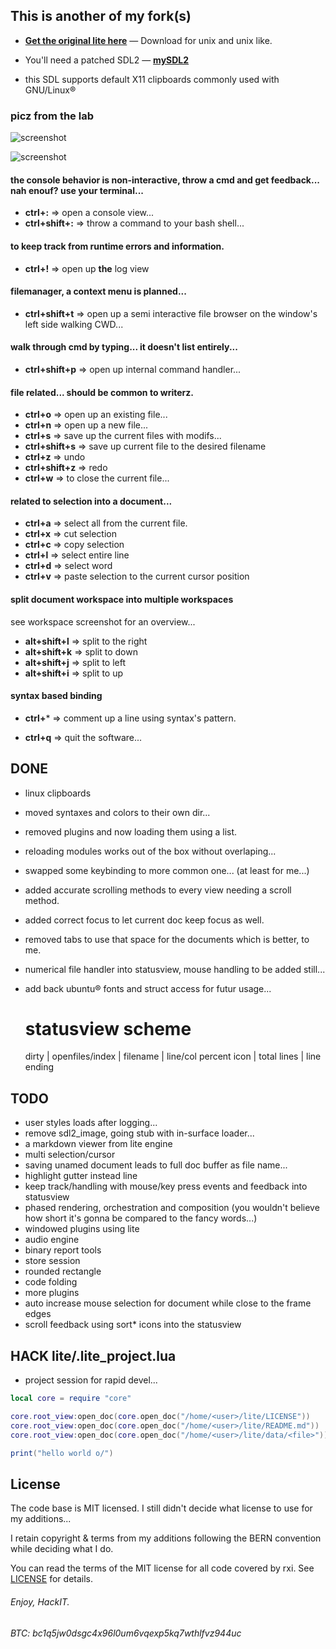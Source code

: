 ## This is another of my fork(s)

* **[Get the original lite here](https://github.com/rxi/lite)** — Download
  for unix and unix like.


* You'll need a patched SDL2 — **[mySDL2](https://github.com/HackIT/mySDL2)**
- this SDL supports default X11 clipboards commonly used with GNU/Linux®

### picz from the lab

![screenshot](https://raw.githubusercontent.com/HackIT/lite/master/screenshot.png)

![screenshot](https://raw.githubusercontent.com/HackIT/lite/master/workspace.png)

#### the console behavior is non-interactive, throw a cmd and get feedback... nah enouf? use your terminal...
- **ctrl+:** => open a console view...
- **ctrl+shift+:** => throw a command to your bash shell...

#### to keep track from runtime errors and information.
- **ctrl+!** => open up **the** log view

#### filemanager, a context menu is planned...
- **ctrl+shift+t** => open up a semi interactive file browser on the window's left side walking CWD...

#### walk through cmd by typing... it doesn't list entirely...
- **ctrl+shift+p** => open up internal command handler...

#### file related... should be common to writerz.
- **ctrl+o** => open up an existing file...
- **ctrl+n** => open up a new file...
- **ctrl+s** => save up the current files with modifs...
- **ctrl+shift+s** => save up current file to the desired filename
- **ctrl+z** => undo
- **ctrl+shift+z** => redo
- **ctrl+w** => to close the current file...

#### related to selection into a document...
- **ctrl+a** => select all from the current file.
- **ctrl+x** => cut selection
- **ctrl+c** => copy selection
- **ctrl+l** => select entire line
- **ctrl+d** => select word
- **ctrl+v** => paste selection to the current cursor position

#### split document workspace into multiple workspaces

see workspace screenshot for an overview...

- **alt+shift+l** => split to the right 
- **alt+shift+k** => split to down
- **alt+shift+j** => split to left
- **alt+shift+i** => split to up

#### syntax based binding
- **ctrl+*** => comment up a line using syntax's pattern.

- **ctrl+q** => quit the software...

## DONE
- linux clipboards
- moved syntaxes and colors to their own dir...
- removed plugins and now loading them using a list.
- reloading modules works out of the box without overlaping...
- swapped some keybinding to more common one... (at least for me...)
- added accurate scrolling methods to every view needing a scroll method.
- added correct focus to let current doc keep focus as well.
- removed tabs to use that space for the documents which is better, to me.
- numerical file handler into statusview, mouse handling to be added still...
- add back ubuntu® fonts and struct access for futur usage...

     # statusview scheme
     dirty | openfiles/index | filename | line/col percent    icon | total lines | line ending 

## TODO
- user styles loads after logging...
- remove sdl2_image, going stub with in-surface loader...
- a markdown viewer from lite engine
- multi selection/cursor
- saving unamed document leads to full doc buffer as file name...
- highlight gutter instead line
- keep track/handling with mouse/key press events and feedback into statusview
- phased rendering, orchestration and composition (you wouldn't believe how short it's gonna be compared to the fancy words...)
- windowed plugins using lite
- audio engine
- binary report tools
- store session
- rounded rectangle
- code folding
- more plugins
- auto increase mouse selection for document while close to the frame edges
- scroll feedback using sort* icons into the statusview

## HACK lite/.lite_project.lua

- project session for rapid devel...


```lua
local core = require "core"

core.root_view:open_doc(core.open_doc("/home/<user>/lite/LICENSE"))
core.root_view:open_doc(core.open_doc("/home/<user>/lite/README.md"))
core.root_view:open_doc(core.open_doc("/home/<user>/lite/data/<file>"))

print("hello world o/")
```

## License
The code base is MIT licensed. I still didn't decide what license to use for my additions...

I retain copyright & terms from my additions following the BERN convention while deciding what I do.

You can read the terms of the MIT license for all code covered by rxi. See [LICENSE](LICENSE) for details.

###### Enjoy,                                               HackIT.

###### BTC: bc1q5jw0dsgc4x96l0um6vqexp5kq7wthlfvz944uc


